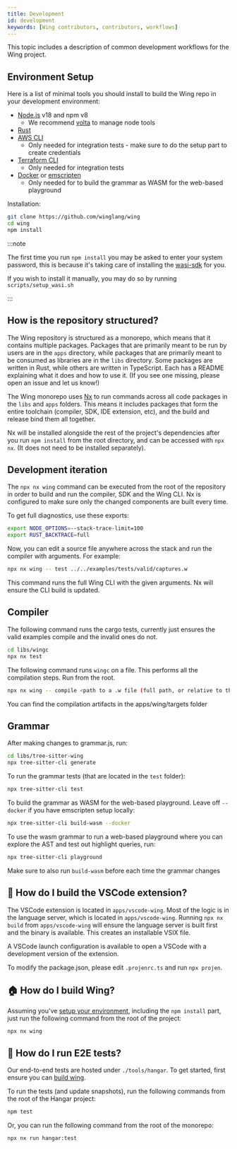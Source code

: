 ```yaml
---
title: Development
id: development
keywords: [Wing contributors, contributors, workflows]
---
```


This topic includes a description of common development workflows for the Wing project.

## Environment Setup

Here is a list of minimal tools you should install to build the Wing repo in your development
environment:

* [Node.js] v18 and npm v8
  * We recommend [volta] to manage node tools
* [Rust]
* [AWS CLI]
  * Only needed for integration tests - make sure to do the setup part to create credentials
* [Terraform CLI]
  * Only needed for integration tests
* [Docker] or [emscripten]
  * Only needed for to build the grammar as WASM for the web-based playground

Installation:

```sh
git clone https://github.com/winglang/wing
cd wing
npm install
```

:::note

The first time you run `npm install` you may be asked to enter your system password, this is because
it's taking care of installing the [wasi-sdk](https://github.com/WebAssembly/wasi-sdk) for you.

If you wish to install it manually, you may do so by running `scripts/setup_wasi.sh`

:::

[Nx]: https://nx.dev/
[Node.js]: https://nodejs.org/en/
[Rust]: https://www.rust-lang.org/tools/install
[AWS CLI]: https://aws.amazon.com/cli/
[Terraform CLI]: https://learn.hashicorp.com/terraform/getting-started/install.html
[volta]: https://volta.sh
[Docker]: https://docs.docker.com/get-docker/
[emscripten]: https://emscripten.org/docs/getting_started/downloads.html

## How is the repository structured?

The Wing repository is structured as a monorepo, which means that it contains multiple packages.
Packages that are primarily meant to be run by users are in the `apps` directory, while packages
that are primarily meant to be consumed as libraries are in the `libs` directory. Some packages are
written in Rust, while others are written in TypeScript. Each has a README explaining what it does
and how to use it. (If you see one missing, please open an issue and let us know!)

The Wing monorepo uses [Nx] to run commands across all code packages in the `libs` and `apps`
folders. This means it includes packages that form the entire toolchain (compiler, SDK, IDE
extension, etc), and the build and release bind them all together.

Nx will be installed alongside the rest of the project's dependencies after you run `npm install`
from the root directory, and can be accessed with `npx nx`. (It does not need to be installed
separately).

## Development iteration

The `npx nx wing` command can be executed from the root of the repository in order to build and run the
compiler, SDK and the Wing CLI. Nx is configured to make sure only the changed components are built
every time.

To get full diagnostics, use these exports:

```sh
export NODE_OPTIONS=--stack-trace-limit=100
export RUST_BACKTRACE=full
```

Now, you can edit a source file anywhere across the stack and run the compiler with arguments.
For example:

```sh
npx nx wing -- test ../../examples/tests/valid/captures.w
```

This command runs the full Wing CLI with the given arguments. Nx will ensure the CLI build is updated.

## Compiler

The following command runs the cargo tests, currently just ensures the valid examples compile and the
invalid ones do not.

```sh
cd libs/wingc
npx nx test
```

The following command runs `wingc` on a file. This performs all the compilation steps. Run from the root.

```sh
npx nx wing -- compile <path to a .w file (full path, or relative to the location of the apps/wing folder)>
```

You can find the compilation artifacts in the apps/wing/targets folder

## Grammar

After making changes to grammar.js, run:

```sh
cd libs/tree-sitter-wing
npx tree-sitter-cli generate
```

To run the grammar tests (that are located in the `test` folder):

```sh
npx tree-sitter-cli test
```

To build the grammar as WASM for the web-based playground. Leave off `--docker` if you have emscripten
setup locally:

```sh
npx tree-sitter-cli build-wasm --docker
```

To use the wasm grammar to run a web-based playground where you can explore the AST and test out
highlight queries, run:

```sh
npx tree-sitter-cli playground
```

Make sure to also run `build-wasm` before each time the grammar changes


## 🔨 How do I build the VSCode extension?

The VSCode extension is located in `apps/vscode-wing`. Most of the logic is in the language server, which
is located in `apps/vscode-wing`. Running `npx nx build` from `apps/vscode-wing` will ensure the
language server is built first and the binary is available. This creates an installable VSIX file.

A VSCode launch configuration is available to open a VSCode with a development version of the
extension.

To modify the package.json, please edit `.projenrc.ts` and run `npx projen`.


## 🏠 How do I build Wing?

Assuming you've [setup your environment](https://docs.winglang.io/contributors/workflows#environment-setup), including the `npm install` part,
just run the following command from the root of the project:
```
npx nx wing
```

## 🧪 How do I run E2E tests?

Our end-to-end tests are hosted under `./tools/hangar`. To get started, first ensure you can [build wing](#-how-do-i-build-wing).

To run the tests (and update snapshots), run the following commands from the root of the Hangar
project:

```sh
npm test
```

Or, you can run the following command from the root of the monorepo:

```sh
npx nx run hangar:test
```

